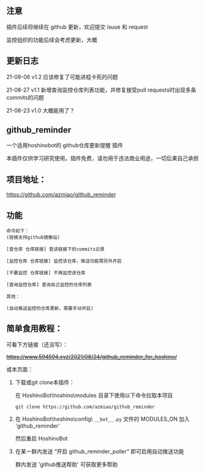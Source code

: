 
## 注意

插件后续将继续在 github 更新，欢迎提交 isuue 和 request

监控组织的功能后续会考虑更新，大概

## 更新日志

21-09-06    v1.2    应该修复了可能进程卡死的问题

21-08-27    v1.1    新增查询监控仓库列表功能，并修复接受pull requests时出现多条commits的问题

21-08-23    v1.0    大概能用了？

## github_reminder

一个适用hoshinobot的 github仓库更新提醒 插件

本插件仅供学习研究使用，插件免费，请勿用于违法商业用途，一切后果自己承担

## 项目地址：

https://github.com/azmiao/github_reminder

## 功能

```
命令如下：
(链接支持github镜像站)

[查仓库 仓库链接] 查该链接下的commits记录

[监控仓库 仓库链接] 监控该仓库，推送功能需另外开启

[不要监控 仓库链接] 不再监控该仓库

[查询监控仓库] 查询自己监控的仓库列表

其他：

(自动推送监控的仓库更新，需要手动开启)
```


## 简单食用教程：

可看下方链接（还没写）：

~~https://www.594594.xyz/2021/08/24/github_reminder_for_hoshino/~~

或本页面：

1. 下载或git clone本插件：

    在 HoshinoBot\hoshino\modules 目录下使用以下命令拉取本项目
    ```
    git clone https://github.com/azmiao/github_reminder
    ```

2. 在 HoshinoBot\hoshino\config\ `__bot__.py` 文件的 MODULES_ON 加入 'github_reminder'

    然后重启 HoshinoBot

3. 在某一群内发送 “开启 github_reminder_poller” 即可启用自动推送功能

    群内发送 'github推送帮助' 可获取更多帮助